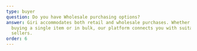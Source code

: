 ```yaml
---
type: buyer
question: Do you have Wholesale purchasing options?
answer: Giri accommodates both retail and wholesale purchases. Whether you are
  buying a single item or in bulk, our platform connects you with suitable
  sellers.
order: 6
---
```

